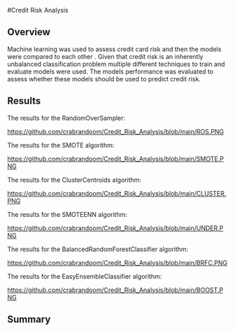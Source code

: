 #Credit Risk Analysis

## Overview
Machine learning was used to assess credit card risk and then the models were compared to each other . Given that credit risk is an inherently unbalanced classification problem multiple different techniques to train and evaluate models were used. The models performance was evaluated to assess whether these models should be used to predict credit risk.


## Results

The results for the RandomOverSampler:

https://github.com/crabrandoom/Credit_Risk_Analysis/blob/main/ROS.PNG

The results for the SMOTE algorithm:

https://github.com/crabrandoom/Credit_Risk_Analysis/blob/main/SMOTE.PNG

The results for the ClusterCentroids algorithm:

https://github.com/crabrandoom/Credit_Risk_Analysis/blob/main/CLUSTER.PNG

The results for the SMOTEENN algorithm:

https://github.com/crabrandoom/Credit_Risk_Analysis/blob/main/UNDER.PNG

The results for the BalancedRandomForestClassifier algorithm:

https://github.com/crabrandoom/Credit_Risk_Analysis/blob/main/BRFC.PNG

The results for the  EasyEnsembleClassifier algorithm:

https://github.com/crabrandoom/Credit_Risk_Analysis/blob/main/BOOST.PNG

## Summary

